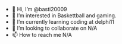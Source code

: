 - 👋 Hi, I’m @basti20009
- 👀 I’m interested in Baskettball and gaming.
- 🌱 I’m currently learning coding at delphi11
- 💞️ I’m looking to collaborate on N/A
- 📫 How to reach me N/A

<!---
basti20009/basti20009 is a ✨ special ✨ repository because its `README.md` (this file) appears on your GitHub profile.
You can click the Preview link to take a look at your changes.
--->
